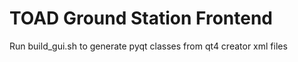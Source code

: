 # TOAD Ground Station Frontend

Run build_gui.sh to generate pyqt classes from qt4 creator xml files
